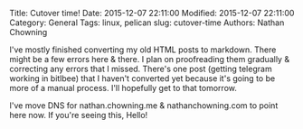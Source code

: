 Title: Cutover time!
Date: 2015-12-07 22:11:00
Modified: 2015-12-07 22:11:00
Category: General
Tags: linux, pelican
slug: cutover-time
Authors: Nathan Chowning

I've mostly finished converting my old HTML posts to markdown. There might be a few errors here & there. I plan on proofreading them gradually & correcting any errors that I missed. There's one post (getting telegram working in bitlbee) that I haven't converted yet because it's going to be more of a manual process. I'll hopefully get to that tomorrow.

I've move DNS for nathan.chowning.me & nathanchowning.com to point here now. If you're seeing this, Hello!

